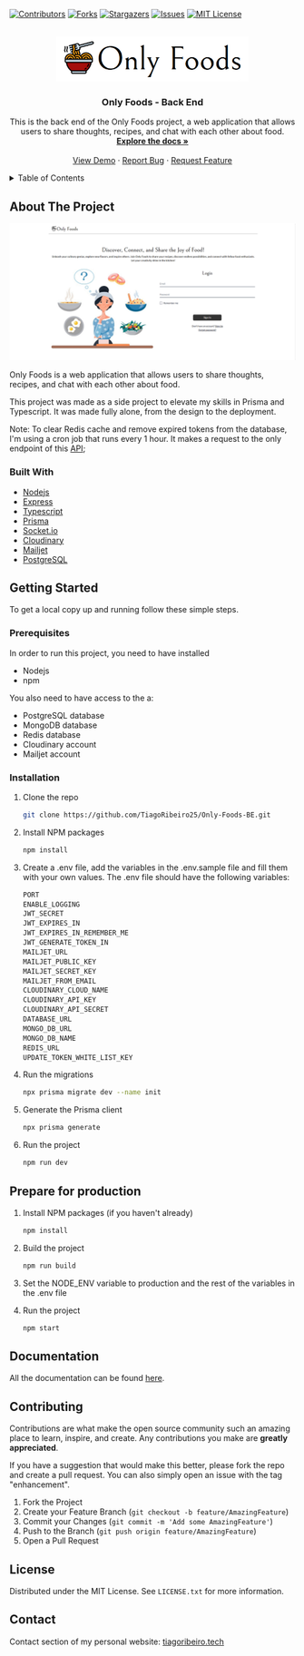 
[![Contributors][contributors-shield]][contributors-url]
[![Forks][forks-shield]][forks-url]
[![Stargazers][stars-shield]][stars-url]
[![Issues][issues-shield]][issues-url]
[![MIT License][license-shield]][license-url]

<!-- PROJECT LOGO -->
<br />
<div align="center">
  <img src="images/logo.png" alt="Logo" width="340" height="80">

  <h3 align="center">Only Foods - Back End</h3>

  <p align="center">
    This is the back end of the Only Foods project, a web application that allows users to share thoughts, recipes, and chat with each other about food.
    <br />
    <a href="https://github.com/TiagoRibeiro25/Only-Foods-Docs"><strong>Explore the docs »</strong></a>
    <br />
    <br />
    <a href="https://onlyfoods.netlify.app/">View Demo</a>
    ·
    <a href="https://github.com/TiagoRibeiro25/Only-Foods-BE/issues">Report Bug</a>
    ·
    <a href="https://github.com/TiagoRibeiro25/Only-Foods-BE/issues">Request Feature</a>
  </p>
</div>

<!-- TABLE OF CONTENTS -->
<details>
  <summary>Table of Contents</summary>
  <ol>
    <li>
      <a href="#about-the-project">About The Project</a>
      <ul>
        <li><a href="#built-with">Built With</a></li>
      </ul>
    </li>
    <li>
      <a href="#getting-started">Getting Started</a>
      <ul>
        <li><a href="#prerequisites">Prerequisites</a></li>
        <li><a href="#installation">Installation</a></li>
       <li><a href="#prepare-for-production">Prepare for production</a></li>
      </ul>
    </li>
   <li><a href="#documentation">Documentation</a></li>
    <li><a href="#contributing">Contributing</a></li>
    <li><a href="#license">License</a></li>
    <li><a href="#contact">Contact</a></li>
  </ol>
</details>

<!-- ABOUT THE PROJECT -->
## About The Project

[![Product Name Screen Shot][product-screenshot]](https://onlyfoods.netlify.app/)

Only Foods is a web application that allows users to share thoughts, recipes, and chat with each other about food.

This project was made as a side project to elevate my skills in Prisma and Typescript. It was made fully alone, from the design to the deployment.

Note: To clear Redis cache and remove expired tokens from the database, I'm using a cron job that runs every 1 hour. It makes a request to the only endpoint of this [API](https://github.com/TiagoRibeiro25/Only-Foods-Cron-Job-API);

### Built With

* [Nodejs](https://nodejs.org/en)
* [Express](https://expressjs.com/)
* [Typescript](https://www.typescriptlang.org/)
* [Prisma](https://www.prisma.io/)
* [Socket.io](https://socket.io/)
* [Cloudinary](https://cloudinary.com/)
* [Mailjet](https://www.mailjet.com/)
* [PostgreSQL](https://www.postgresql.org/)

<!-- GETTING STARTED -->
## Getting Started

To get a local copy up and running follow these simple steps.

### Prerequisites

In order to run this project, you need to have installed

* Nodejs
* npm

You also need to have access to the a:

* PostgreSQL database
* MongoDB database
* Redis database
* Cloudinary account
* Mailjet account

### Installation

1. Clone the repo

   ```sh
   git clone https://github.com/TiagoRibeiro25/Only-Foods-BE.git
   ```

2. Install NPM packages

   ```sh
   npm install
   ```

3. Create a .env file, add the variables in the .env.sample file and fill them with your own values. The .env file should have the following variables:

   ```js
   PORT
   ENABLE_LOGGING
   JWT_SECRET
   JWT_EXPIRES_IN
   JWT_EXPIRES_IN_REMEMBER_ME
   JWT_GENERATE_TOKEN_IN
   MAILJET_URL
   MAILJET_PUBLIC_KEY
   MAILJET_SECRET_KEY
   MAILJET_FROM_EMAIL
   CLOUDINARY_CLOUD_NAME
   CLOUDINARY_API_KEY
   CLOUDINARY_API_SECRET
   DATABASE_URL
   MONGO_DB_URL
   MONGO_DB_NAME
   REDIS_URL
   UPDATE_TOKEN_WHITE_LIST_KEY
   ```

4. Run the migrations

   ```sh
   npx prisma migrate dev --name init
   ```

5. Generate the Prisma client

   ```sh
   npx prisma generate
   ```

6. Run the project

   ```sh
   npm run dev
   ```

<!-- Production -->
## Prepare for production

1. Install NPM packages (if you haven't already)

   ```sh
   npm install
   ```

2. Build the project

   ```sh
   npm run build
   ```

3. Set the NODE_ENV variable to production and the rest of the variables in the .env file

4. Run the project

   ```sh
   npm start
   ```

<!-- Documentation -->
## Documentation

All the documentation can be found [here](https://github.com/TiagoRibeiro25/Only-Foods-Docs).

<!-- CONTRIBUTING -->
## Contributing

Contributions are what make the open source community such an amazing place to learn, inspire, and create. Any contributions you make are **greatly appreciated**.

If you have a suggestion that would make this better, please fork the repo and create a pull request. You can also simply open an issue with the tag "enhancement".

1. Fork the Project
2. Create your Feature Branch (`git checkout -b feature/AmazingFeature`)
3. Commit your Changes (`git commit -m 'Add some AmazingFeature'`)
4. Push to the Branch (`git push origin feature/AmazingFeature`)
5. Open a Pull Request

<!-- LICENSE -->
## License

Distributed under the MIT License. See `LICENSE.txt` for more information.

<!-- CONTACT -->
## Contact

Contact section of my personal website:
[tiagoribeiro.tech](https://tiagoribeiro.tech/)

<!-- MARKDOWN LINKS & IMAGES -->
[contributors-shield]: https://img.shields.io/github/contributors/TiagoRibeiro25/Only-Foods-BE.svg?style=for-the-badge
[contributors-url]: https://github.com/TiagoRibeiro25/Only-Foods-BE/graphs/contributors
[forks-shield]: https://img.shields.io/github/forks/TiagoRibeiro25/Only-Foods-BE.svg?style=for-the-badge
[forks-url]: https://github.com/TiagoRibeiro25/Only-Foods-BE/network/members
[stars-shield]: https://img.shields.io/github/stars/TiagoRibeiro25/Only-Foods-BE.svg?style=for-the-badge
[stars-url]: https://github.com/TiagoRibeiro25/Only-Foods-BE/stargazers
[issues-shield]: https://img.shields.io/github/issues/TiagoRibeiro25/Only-Foods-BE.svg?style=for-the-badge
[issues-url]: https://github.com/TiagoRibeiro25/Only-Foods-BE/issues
[license-shield]: https://img.shields.io/github/license/TiagoRibeiro25/Only-Foods-BE.svg?style=for-the-badge
[license-url]: https://github.com/TiagoRibeiro25/Only-Foods-BE/blob/master/LICENSE.txt
[product-screenshot]: images/screenshot.png
